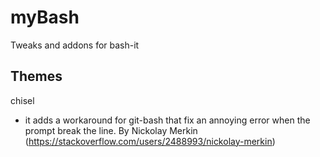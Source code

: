 # myBash
Tweaks and addons for bash-it

## Themes

chisel
- it adds a workaround for git-bash that fix an annoying error when the prompt break the line. By Nickolay Merkin (https://stackoverflow.com/users/2488993/nickolay-merkin)
